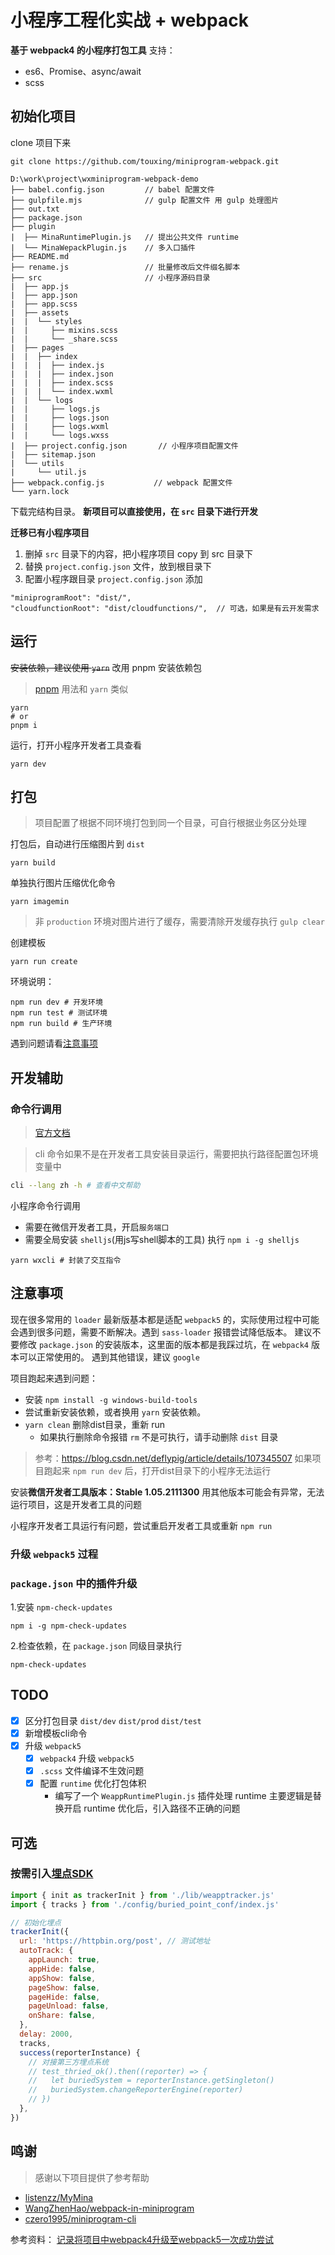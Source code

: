 # 小程序工程化实战 + webpack

**基于 webpack4 的小程序打包工具**
支持：
- es6、Promise、async/await
- scss

## 初始化项目

clone 项目下来
```
git clone https://github.com/touxing/miniprogram-webpack.git
```
```
D:\work\project\wxminiprogram-webpack-demo
├── babel.config.json         // babel 配置文件
├── gulpfile.mjs              // gulp 配置文件 用 gulp 处理图片
├── out.txt
├── package.json
├── plugin
|  ├── MinaRuntimePlugin.js   // 提出公共文件 runtime
|  └── MinaWepackPlugin.js    // 多入口插件
├── README.md
├── rename.js                 // 批量修改后文件缀名脚本
├── src                       // 小程序源码目录
|  ├── app.js
|  ├── app.json
|  ├── app.scss
|  ├── assets
|  |  └── styles
|  |     ├── mixins.scss
|  |     └── _share.scss
|  ├── pages
|  |  ├── index
|  |  |  ├── index.js
|  |  |  ├── index.json
|  |  |  ├── index.scss
|  |  |  └── index.wxml
|  |  └── logs
|  |     ├── logs.js
|  |     ├── logs.json
|  |     ├── logs.wxml
|  |     └── logs.wxss
|  ├── project.config.json       // 小程序项目配置文件
|  ├── sitemap.json
|  └── utils
|     └── util.js
├── webpack.config.js           // webpack 配置文件
└── yarn.lock
```

下载完结构目录。
**新项目可以直接使用，在 `src` 目录下进行开发**

**迁移已有小程序项目**
1. 删掉 `src` 目录下的内容，把小程序项目 copy 到 src 目录下
2. 替换 `project.config.json` 文件，放到根目录下
3. 配置小程序跟目录 `project.config.json` 添加
```
"miniprogramRoot": "dist/",
"cloudfunctionRoot": "dist/cloudfunctions/",  // 可选，如果是有云开发需求
```

## 运行

~~安装依赖，建议使用 `yarn`~~
改用 pnpm 安装依赖包
> [pnpm](https://pnpm.io/zh/) 用法和 `yarn` 类似
```
yarn
# or
pnpm i
```

运行，打开小程序开发者工具查看
```
yarn dev
```

## 打包

> 项目配置了根据不同环境打包到同一个目录，可自行根据业务区分处理

打包后，自动进行压缩图片到 `dist`
```
yarn build
```

单独执行图片压缩优化命令
```
yarn imagemin
```
> 非 `production` 环境对图片进行了缓存，需要清除开发缓存执行 `gulp clear`

创建模板
```
yarn run create
```
环境说明：
```
npm run dev # 开发环境
npm run test # 测试环境
npm run build # 生产环境
```

遇到问题请看[注意事项](#注意事项)
## 开发辅助

### 命令行调用
> [官方文档](https://developers.weixin.qq.com/miniprogram/dev/devtools/cli.html)

> cli 命令如果不是在开发者工具安装目录运行，需要把执行路径配置包环境变量中
```bash
cli --lang zh -h # 查看中文帮助
```

小程序命令行调用
- 需要在微信开发者工具，开启`服务端口`
- 需要全局安装 `shelljs`(用js写shell脚本的工具) 执行 `npm i -g shelljs`
```
yarn wxcli # 封装了交互指令
```

## 注意事项

现在很多常用的 `loader` 最新版基本都是适配 `webpack5` 的，实际使用过程中可能会遇到很多问题，需要不断解决。遇到 `sass-loader` 报错尝试降低版本。
建议不要修改 `package.json` 的安装版本，这里面的版本都是我踩过坑，在 `webpack4` 版本可以正常使用的。
遇到其他错误，建议 `google`

项目跑起来遇到问题：
- 安装 `npm install -g windows-build-tools`
- 尝试重新安装依赖，或者换用 `yarn` 安装依赖。
- `yarn clean` 删除dist目录，重新 run
  - 如果执行删除命令报错 `rm` 不是可执行，请手动删除 `dist` 目录
> 参考：https://blog.csdn.net/deflypig/article/details/107345507
如果项目跑起来 `npm run dev` 后，打开dist目录下的小程序无法运行

安装**微信开发者工具版本：Stable 1.05.2111300** 用其他版本可能会有异常，无法运行项目，这是开发者工具的问题

小程序开发者工具运行有问题，尝试重启开发者工具或重新 `npm run`

### 升级 `webpack5` 过程

### `package.json` 中的插件升级
1.安装 `npm-check-updates`
```
npm i -g npm-check-updates
```

2.检查依赖，在 `package.json` 同级目录执行
```
npm-check-updates
```


## TODO

- [x] 区分打包目录  `dist/dev`   `dist/prod`  `dist/test`
- [x] 新增模板cli命令
- [x] 升级 `webpack5`
  - [x] `webpack4` 升级 `webpack5`
  - [x] `.scss` 文件编译不生效问题
  - [x] 配置 `runtime` 优化打包体积
    - 编写了一个 `WeappRuntimePlugin.js` 插件处理 runtime 主要逻辑是替换开启 runtime 优化后，引入路径不正确的问题

## 可选

### 按需引入[埋点SDK](https://github.com/touxing/weapp_buried_point_sdk)

```js
import { init as trackerInit } from './lib/weapptracker.js'
import { tracks } from './config/buried_point_conf/index.js'

// 初始化埋点
trackerInit({
  url: 'https://httpbin.org/post', // 测试地址
  autoTrack: {
    appLaunch: true,
    appHide: false,
    appShow: false,
    pageShow: false,
    pageHide: false,
    pageUnload: false,
    onShare: false,
  },
  delay: 2000,
  tracks,
  success(reporterInstance) {
    // 对接第三方埋点系统
    // test_thried_ok().then((reporter) => {
    //   let buriedSystem = reporterInstance.getSingleton()
    //   buriedSystem.changeReporterEngine(reporter)
    // })
  },
})
```
## 鸣谢

> 感谢以下项目提供了参考帮助

- [listenzz/MyMina](https://github.com/listenzz/MyMina)
- [WangZhenHao/webpack-in-miniprogram](https://github.com/WangZhenHao/webpack-in-miniprogram)
- [czero1995/miniprogram-cli](https://github.com/czero1995/miniprogram-cli)

参考资料：
[记录将项目中webpack4升级至webpack5一次成功尝试](https://www.mybj123.com/11258.html)
